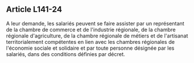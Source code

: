 Article L141-24
----
A leur demande, les salariés peuvent se faire assister par un représentant de la
chambre de commerce et de l'industrie régionale, de la chambre régionale
d'agriculture, de la chambre régionale de métiers et de l'artisanat
territorialement compétentes en lien avec les chambres régionales de l'économie
sociale et solidaire et par toute personne désignée par les salariés, dans des
conditions définies par décret.
